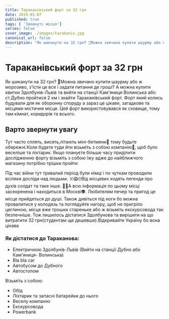 ```yaml
---
title: Тараканівський форт за 32 грн
date: 2019-01-07
published: true
tags: [ 'Закинуті місця']
series: false
cover_image: ./images/tarakaniv.jpg
canonical_url: false
description: "Як шиканути на 32 грн? 🤔Можна звичано купити шаурму або ж морозиво, з'їсти це все і задати питання де гроші? А можна купити квитки Здолбунів-Львів та вийти на станції Кам'яниця Волинська або ст.Дубно пройтися 2 км і знайти Тараканівський форт."
---
```

# Тараканівський форт за 32 грн
Як шиканути на 32 грн? 🤔Можна звичано купити шаурму або ж морозиво, з'їсти це все і задати питання де гроші? А можна купити квитки Здолбунів-Львів та вийти на станції Кам'яниця Волинська або ст.Дубно пройтися 2 км і знайти Тараканівський форт. Форт який колись будували для як оборонну споруду а зараз це цікаве, загадкове та місцями містичне місце. Цей форт використовувався як сховище, тому там кімнат, коридорів та всього.

## Варто звернути увагу
Тут часто сплять, висять,літають міні-бетмени🦇 тому будьте обережні.Коли будете туди йти візьміть з собою компанію🤸, щоб було веселіше та ліхтарик. Якщо плануєте більше часу приділити дослідженню форту візьміть з собою їжу адже до найближчого магазину потрібно трішки пройти

Під час війни тут тривалий період були німці і по чуткам проводили всіляки досліди над людьми. ☠️😱🙄Від місцевих ходять легенди про духів солдат та таке інше. 🏃👻А всю інформація по цьому місці засекренена і находиться в Москві👽. Любителям печер та пригод це місце прийдеться до душі. Також дивіться під ноги бо можна провалитися у колодязь та поглядуйте нагору, щоб не пригріло цеглиною, місце вже трошки стареньке або ж візьміть екскурсовода так безпечніше. Тож лишилось дістатися Здолбунова та вирішити на що витратити 32 грн(студентам ще дешевше).Відкривайте Україну бо вона цікава

### Як дістатися до Тараканова:
<ul>
  <li>Електричкою Здолбунів-Львів (Вийти на станції Дубно або Кам'яниця- Волинська)</li>
  <li>Bla bla car</li>
  <li>Автобусом до Дубного</li>
  <li>Автостопом</li>
</ul>

Візьміть з собою:
<ul>
  <li>Обід</li>
  <li>Ліхтарик та запасні батарейки до нього</li>
  <li>Веселу компанію</li>
  <li>Екскурсовода</li>
  <li>Powerbank</li>
</ul>
